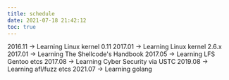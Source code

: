 ```yaml
---
title: schedule
date: 2021-07-18 21:42:12
toc: true
---
```



2016.11 -> Learning Linux kernel 0.11
2017.01 -> Learning Linux kernel 2.6.x
2017.01 -> Learning The Shellcode's Handbook
2017.05 -> Learning LFS Gentoo etcs
2017.08 -> Learning Cyber Security via USTC
2019.08 -> Learning afl/fuzz etcs
2021.07 -> Learning golang
